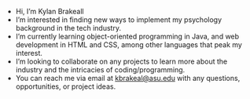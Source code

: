 - Hi, I’m Kylan Brakeall
- I’m interested in finding new ways to implement my psychology background in the tech industry.
- I’m currently learning object-oriented programming in Java, and web development in HTML and CSS, among other languages that peak my interest.
- I’m looking to collaborate on any projects to learn more about the industry and the intricacies of coding/programming.
- You can reach me via email at kbrakeal@asu.edu with any questions, opportunities, or project ideas.

<!---
kbrakeal/kbrakeal is a ✨ special ✨ repository because its `README.md` (this file) appears on your GitHub profile.
You can click the Preview link to take a look at your changes.
--->
